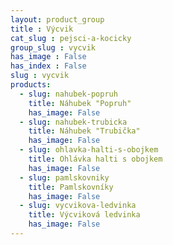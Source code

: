 ```yaml
---
layout: product_group
title : Výcvik
cat_slug : pejsci-a-kocicky
group_slug : vycvik
has_image : False
has_index : False
slug : vycvik
products:
  - slug: nahubek-popruh
    title: Náhubek "Popruh"
    has_image: False
  - slug: nahubek-trubicka
    title: Náhubek "Trubička"
    has_image: False
  - slug: ohlavka-halti-s-obojkem
    title: Ohlávka halti s obojkem
    has_image: False
  - slug: pamlskovniky
    title: Pamlskovníky
    has_image: False
  - slug: vycvikova-ledvinka
    title: Výcviková ledvinka
    has_image: False
---
```



